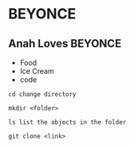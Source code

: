 # BEYONCE 

## Anah Loves BEYONCE

- Food
- Ice Cream 
- code

`cd change directory`

`mkdir <folder>`

`ls list the objects in the folder`


`git clone <link>`
